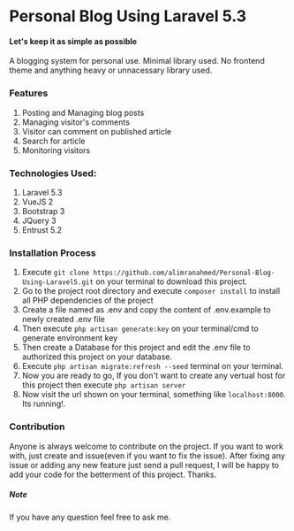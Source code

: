 # Personal Blog Using Laravel 5.3
#### Let's keep it as simple as possible
A blogging system for personal use. Minimal library used. No frontend theme and anything heavy or unnacessary library used.  

### Features
1. Posting and Managing blog posts
2. Managing visitor's comments
3. Visitor can comment on published article
4. Search for article
5. Monitoring visitors

### Technologies Used: 
1. Laravel 5.3
2. VueJS 2
3. Bootstrap 3
4. JQuery 3
5. Entrust 5.2

### Installation Process
1. Execute `git clone https://github.com/alimranahmed/Personal-Blog-Using-Laravel5.git` on your terminal to download this project.
2. Go to the project root directory and execute `composer install` to install all PHP dependencies of the project
3. Create a file named as .env and copy the content of .env.example to newly created .env file 
4. Then execute `php artisan generate:key` on your terminal/cmd to generate environment key
5. Then create a Database for this project and edit the .env file to authorized this project on your database. 
6. Execute `php artisan migrate:refresh --seed` terminal on your terminal.
7. Now you are ready to go, If you don't want to create any vertual host for this project then execute
  `php artisan server`
8. Now visit the url shown on your terminal, something like `localhost:8000`. Its running!. 

### Contribution 
Anyone is always welcome to contribute on the project. If you want to work with, just create and issue(even if you want to fix the issue). After fixing any issue or adding any new feature just send a pull request, I will be happy to add your code for the betterment of this project. Thanks.

##### Note
If you have any question feel free to ask me. 
